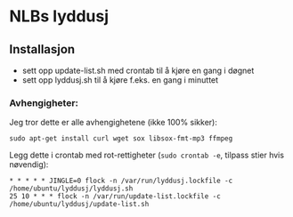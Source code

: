 # NLBs lyddusj

Installasjon
------------

- sett opp update-list.sh med crontab til å kjøre en gang i døgnet
- sett opp lyddusj.sh til å kjøre f.eks. en gang i minuttet

### Avhengigheter:

Jeg tror dette er alle avhengighetene (ikke 100% sikker):

```
sudo apt-get install curl wget sox libsox-fmt-mp3 ffmpeg
```

Legg dette i crontab med rot-rettigheter (`sudo crontab -e`, tilpass stier hvis nøvendig):

```
* * * * * JINGLE=0 flock -n /var/run/lyddusj.lockfile -c /home/ubuntu/lyddusj/lyddusj.sh
25 10 * * * flock -n /var/run/update-list.lockfile -c /home/ubuntu/lyddusj/update-list.sh
```

